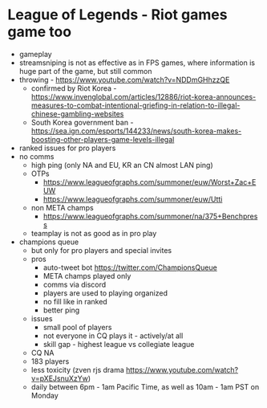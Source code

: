 # League of Legends - Riot games game too

- gameplay
- streamsniping is not as effective as in FPS games, where information is huge part of the game, but still common
- throwing - <https://www.youtube.com/watch?v=NDDmGHhzzQE>
  - confirmed by Riot Korea - <https://www.invenglobal.com/articles/12886/riot-korea-announces-measures-to-combat-intentional-griefing-in-relation-to-illegal-chinese-gambling-websites>
  - South Korea government ban - <https://sea.ign.com/esports/144233/news/south-korea-makes-boosting-other-players-game-levels-illegal>
- ranked issues for pro players
- no comms
  - high ping (only NA and EU, KR an CN almost LAN ping)
  - OTPs
    - <https://www.leagueofgraphs.com/summoner/euw/Worst+Zac+EUW>
    - <https://www.leagueofgraphs.com/summoner/euw/Utti>
  - non META champs
    - <https://www.leagueofgraphs.com/summoner/na/375+Benchpress>
  - teamplay is not as good as in pro play
- champions queue
  - but only for pro players and special invites
  - pros
    - auto-tweet bot <https://twitter.com/ChampionsQueue>
    - META champs played only
    - comms via discord
    - players are used to playing organized
    - no fill like in ranked
    - better ping
  - issues
    - small pool of players
    - not everyone in CQ plays it - actively/at all
    - skill gap - highest league vs collegiate league
  - CQ NA
  - 183 players
  - less toxicity (zven rjs drama <https://www.youtube.com/watch?v=pXEJsnuXzYw>)
  - daily between 6pm - 1am Pacific Time, as well as 10am - 1am PST on Monday
